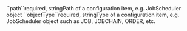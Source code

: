 <tr><td>``path``</td><td>required, string</td><td>Path of a configuration item, e.g. JobScheduler object</td><td></td><td></td></tr>
<tr><td>``objectType``</td><td>required, string</td><td>Type of a configuration item, e.g. JobScheduler object such as JOB, JOBCHAIN, ORDER, etc.</td><td></td><td></td></tr>

